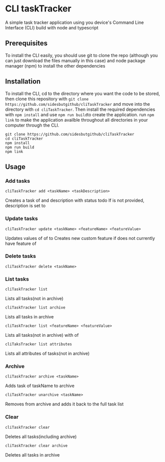 # CLI taskTracker

A simple task tracker application using you device's Command Line Interface (CLI) build with node and typescript

## Prerequisites
To install the CLI easily, you should use git to clone the repo (although you can just download the files manually in this case) and node package manager (npm) to install the other dependencies

## Installation
To install the CLI, cd to the directory where you want the code to be stored, then clone this repository with `git clone https://github.com/sidesbutgithub/cliTaskTracker` and move into the directory with `cd cliTaskTracker`. Then install the required dependencies with `npm install` and use `npm run build`to create the application. run `npm link` to make the application availble throughout all directories in your computer through the CLI.

```
git clone https://github.com/sidesbutgithub/cliTaskTracker
cd cliTaskTracker
npm install
npm run build
npm link
```

## Usage

### Add tasks
```
cliTaskTracker add <taskName> <taskDescription>
```
Creates a task of <taskName> and description <taskDescription> with status todo
If <taskDescription> is not provided, description is set to <taskName> 

### Update tasks
```
cliTaskTracker update <taskName> <featureName> <featureValue>
```
Updates values of <featureName> of <taskName> to <featureValue>
Creates new custom feature if <taskName> does not currently have feature of <featureName>

### Delete tasks
```
cliTaskTracker delete <taskName>
```

### List tasks
```
cliTaskTracker list
```
Lists all tasks(not in archive)

```
cliTaskTracker list archive
```
Lists all tasks in archive

```
cliTaskTracker list <featureName> <featureValue>
```
Lists all tasks(not in archive) with <featureName> of <featureValue>

```
cliTaksTracker list attributes
```
Lists all attributes of tasks(not in archive)

### Archive
```
cliTaskTracker archive <taskName>
```
Adds task of taskName to archive

```
cliTaskTracker unarchive <taskName>
```
Removes <taskName> from archive and adds it back to the full task list

### Clear
```
cliTaskTracker clear
```
Deletes all tasks(including archive)
```
cliTaskTracker clear archive
```
Deletes all tasks in archive
```
